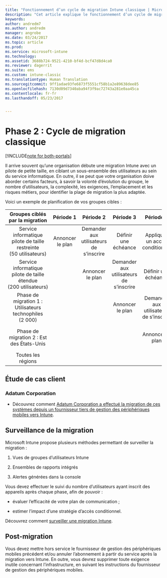 ```yaml
---
title: "Fonctionnement d’un cycle de migration Intune classique | Microsoft Docs"
description: "Cet article explique le fonctionnement d’un cycle de migration Intune. Il fournit des exemples illustrant le traitement de cycles de migration par le client."
keywords: 
author: andredm7
ms.author: andredm
manager: angrobe
ms.date: 03/24/2017
ms.topic: article
ms.prod: 
ms.service: microsoft-intune
ms.technology: 
ms.assetid: 3688b724-9521-4210-bf4d-bcf47d8d4ca0
ms.reviewer: dagerrit
ms.suite: ems
ms.custom: intune-classic
ms.translationtype: Human Translation
ms.sourcegitcommit: 9ff1adae93fe6873f5551cf58b1a2e89638dee85
ms.openlocfilehash: 7130d09d7340aba94f3f9ac72743a281e0aa45ca
ms.contentlocale: fr-fr
ms.lasthandoff: 05/23/2017


---
```


# <a name="phase-2-typical-migration-cycle"></a>Phase 2 : Cycle de migration classique

[!INCLUDE[note for both-portals](../includes/note-for-both-portals.md)]

Il arrive souvent qu’une organisation débute une migration Intune avec un pilote de petite taille, en ciblant un sous-ensemble des utilisateurs au sein du service informatique. En outre, il se peut que votre organisation doive aborder certains facteurs, à savoir la volonté d’évolution du groupe, le nombre d’utilisateurs, la complexité, les exigences, l’emplacement et les risques métiers, pour identifier la plage de migration la plus adaptée.

Voici un exemple de planification de vos groupes cibles :

  | **Groupes ciblés par la migration** | **Période 1** | **Période 2** | **Période 3** | **Période 4** | **...**
|:---:|:---:|:---:|:---:|:---:|:---:|
| Service informatique pilote de taille restreinte (50 utilisateurs) | Annoncer le plan | Demander aux utilisateurs de s’inscrire | Définir une échéance | Appliquer un accès conditionnel |  |                                                        
| Service informatique pilote de taille étendue (200 utilisateurs) |  | Annoncer le plan | Demander aux utilisateurs de s’inscrire | Définir une échéance | Appliquer un accès conditionnel | 
| Phase de migration 1 : Utilisateurs technophiles (2 000) |  |  | Annoncer le plan | Demander aux utilisateurs de s’inscrire | Définir une échéance | 
| Phase de migration 2 : Est des États-Unis |  |  |  | Annoncer le plan | Demander aux utilisateurs de s’inscrire | 
| Toutes les régions |  |  |  |  | Annoncer le plan | 

## <a name="customer-migration-case-study"></a>Étude de cas client

### <a name="adatum-corporation"></a>Adatum Corporation

- Découvrez comment [Adatum Corporation a effectué la migration de ces systèmes depuis un fournisseur tiers de gestion des périphériques mobiles vers Intune](https://gallery.technet.microsoft.com/Intune-migration-guide-893a95e3?redir=0).

## <a name="monitoring-migration"></a>Surveillance de la migration

Microsoft Intune propose plusieurs méthodes permettant de surveiller la migration :

1.  Vues de groupes d’utilisateurs Intune

2.  Ensembles de rapports intégrés

3.  Alertes générées dans la console

Vous devez effectuer le suivi du nombre d’utilisateurs ayant inscrit des appareils après chaque phase, afin de pouvoir :

-   évaluer l’efficacité de votre plan de communication ;

-   estimer l’impact d’une stratégie d’accès conditionnel.

Découvrez comment [surveiller une migration Intune](/intune-classic/deploy-use/understand-microsoft-intune-operations-by-using-reports).

## <a name="post-migration"></a>Post-migration

Vous devez mettre hors service le fournisseur de gestion des périphériques mobiles précédent et/ou annuler l’abonnement à partir du service après la migration vers Intune. En outre, vous devrez supprimer toute exigence inutile concernant l’infrastructure, en suivant les instructions du fournisseur de gestion des périphériques mobiles.

